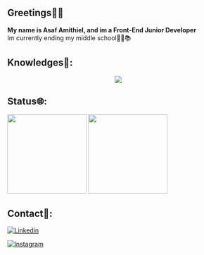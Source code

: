 ## Greetings👋👋
**My name is Asaf Amithiel, and im a Front-End Junior Developer**
<br>Im currently ending my middle school👨‍🎓📚</br>
## Knowledges📖:
<p align="center">
<a href="https://skillicons.dev">
<img src="https://skillicons.dev/icons?i=html,css,js,python" />
</a>
</p>

## Status🌐:
<div>
  <img height="180em" src="https://github-readme-stats.vercel.app/api/top-langs/?username=LoonBoon03"/>
 <img height="180em" src="https://github-readme-stats.vercel.app/api?username=LoonBoon03"/>
</div>

## Contact👥:
<div>
  
[![Linkedin](https://img.shields.io/badge/LinkedIn-0077B5?style=for-the-badge&logo=linkedin&logoColor=white)](https://www.linkedin.com/in/asafamithiel/)

[![Instagram](https://img.shields.io/badge/Instagram-E4405F?style=for-the-badge&logo=instagram&logoColor=white)](https://https://www.instagram.com/asaf.wav/)

</div>
